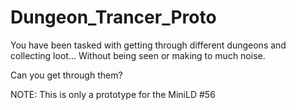 # Dungeon_Trancer_Proto
You have been tasked with getting through different dungeons and collecting loot... Without being seen or making to much noise.

Can you get through them?

NOTE: This is only a prototype for the MiniLD #56
